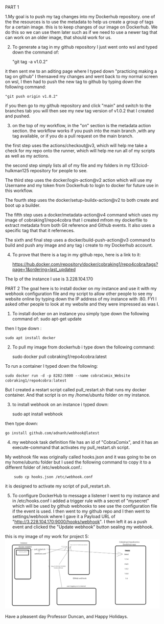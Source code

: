 PART 1

1.My goal is to push my tag changes into my Dockerhub repository. one of the the resources is to use the metadata to help us create a group of tags for a certain image. this is to keep changes of our image on Dockerhub. We do this so we can use them later such as if we need to use a newer tag that can work on an older image, that should work for us.



2. To generate a tag in my github repository I just went onto wsl and typed down the command of: 

    "git tag -a v1.0.2" 

it then sent me to an aditing page where I typed down "practicing making a tag on github" I thensaved my changes and went back to my normal screen on wsl, I then had to push the new tag to github by typing down the following command:

    "git push origin v1.0.2"

if you then go to my github repository and click "main" and switch to the branches tab you will then see my new tag version of v1.0.2 that I created and pushed.

3.  on the top of my workflow, in the "on" section is the metadata action section. the workflow works if you push into the main branch ,with any tag available, or if you do a pull request on the main branch.



the first step uses the actions/checkout@v3, which will help me take a check for my repo onto the runner, which will help me run all of my scripts as well as my actions.

the second step simply lists all of my file and my folders in my f23cicd-hulkman125 repository for people to see.

The third step uses the docker/login-action@v2 action which will use my Username and my token from Dockerhub to login to docker for future use in this workflow.

The fourth step uses the docker/setup-buildx-action@v2 to both create and boot up a builder.

The fifth step uses a docker/metadata-action@v4 command which uses my image of cobraking1/repo4cobra that I created mfrom my dockerfile to extract metadata from both Git reference and Github events. It also uses a specific tag that that it referneces.

The sixth and final step uses a docker/build-push-action@v3 command to build and push any image and any tag i create to my Dockerhub account.

4. To prove that there is a tag in my github repo, here is a link to it:

    https://hub.docker.com/repository/docker/cobraking1/repo4cobra/tags?page=1&ordering=last_updated


The Ip of the instance I use is 3.228.104.170

PART 2
The goal here is to install docker on my instance and use it with my webhook configuration file and my script to allow other people to see my website online by typing down the IP address of my instance with :80. FYI I asked other people to look at my website and they were impressed as was I.

1. To install docker on an instance you simply type down the following command of:
    sudo apt-get update

then I type down :


    sudo apt install docker

2. To pull my image from dockerhub i type down the following command:


    sudo docker pull cobraking1/repo4cobra:latest

To run a container I typed down the following:


    sudo docker run -d -p 8282:5000 --name cobraComix_Website cobraking1/repo4cobra:latest

But I created a restart script called pull_restart.sh that runs my docker container. And that script is on my /home/ubuntu folder on my instance.

3. to install webhook on an instance i typed down:


    sudo apt install webhook

then type down:

    go install github.com/adnanh/webhook@latest

4. my webhook task definition file has an id of "CobraComix", and it has an execute-command that activates my pull_restart.sh script.

My webhook file was originally called hooks.json and it was going to be on my home/ubuntu folder but I used the following command to copy it to a different folder of /etc/webhook.conf.:

        sudo cp hooks.json /etc/webhook.conf

it is designed to activate my script of  pull_restart.sh.

5. To configure DockerHub to message a listener I went to my instance and in /etc/hooks.conf i added a trigger rule with a secret of "mysecret" which will be used by github webhooks to see use the configuration file if the event is used. I then went to my github repo and I then went to settings/webhook where I gave it a Payload URL of "http://3.228.104.170:9000/hooks/webhook". I then left it as a push event and clicked the "Update webhook" button sealing my webhook.


this is my image of my work for project 5:
      ![alt text](Project5Presentation.jpg)


Have a pleasent day Professor Duncan, and Happy Holidays.

